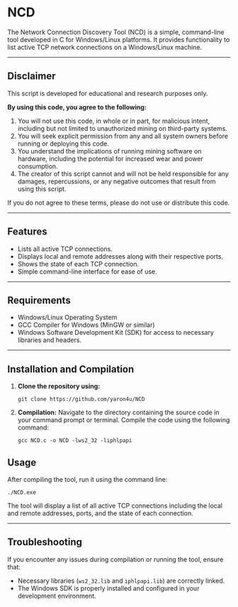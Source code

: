 # NCD

The Network Connection Discovery Tool (NCD) is a simple, command-line tool developed in C for Windows/Linux platforms. It provides functionality to list active TCP network connections on a Windows/Linux machine.

---
## **Disclaimer**

This script is developed for educational and research purposes only.

**By using this code, you agree to the following:**

1. You will not use this code, in whole or in part, for malicious intent, including but not limited to unauthorized mining on third-party systems.
2. You will seek explicit permission from any and all system owners before running or deploying this code.
3. You understand the implications of running mining software on hardware, including the potential for increased wear and power consumption.
4. The creator of this script cannot and will not be held responsible for any damages, repercussions, or any negative outcomes that result from using this script.

If you do not agree to these terms, please do not use or distribute this code.

---
## Features
- Lists all active TCP connections.
- Displays local and remote addresses along with their respective ports.
- Shows the state of each TCP connection.
- Simple command-line interface for ease of use.

---
## Requirements
- Windows/Linux Operating System
- GCC Compiler for Windows (MinGW or similar)
- Windows Software Development Kit (SDK) for access to necessary libraries and headers.

---
## Installation and Compilation
1. **Clone the repository using:**
   ```
   git clone https://github.com/yaron4u/NCD
   ```
2. **Compilation:**
   Navigate to the directory containing the source code in your command prompt or terminal. Compile the code using the following command:
   ```
   gcc NCD.c -o NCD -lws2_32 -liphlpapi
   ```

## Usage
After compiling the tool, run it using the command line:
```
./NCD.exe
```
The tool will display a list of all active TCP connections including the local and remote addresses, ports, and the state of each connection.

---
## Troubleshooting
If you encounter any issues during compilation or running the tool, ensure that:
- Necessary libraries (`ws2_32.lib` and `iphlpapi.lib`) are correctly linked.
- The Windows SDK is properly installed and configured in your development environment.

